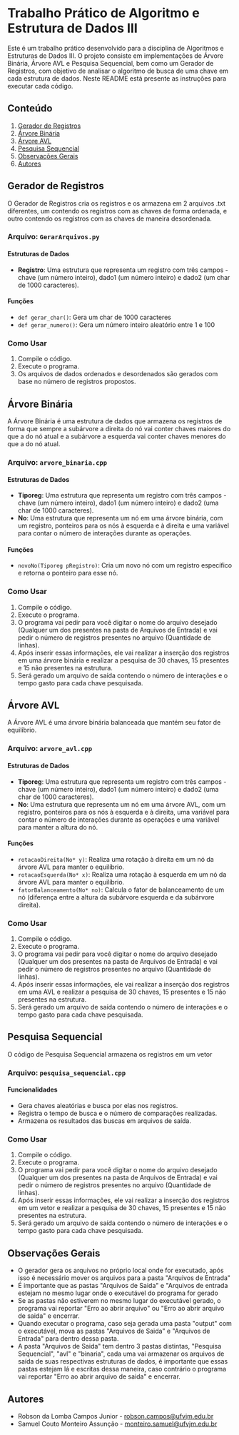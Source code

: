 # Trabalho Prático de Algoritmo e Estrutura de Dados III

Este é um trabalho prático desenvolvido para a disciplina de Algoritmos e Estruturas de Dados III. O projeto consiste em implementações de Árvore Binária, Árvore AVL e Pesquisa Sequencial, bem como um Gerador de Registros, com objetivo de analisar o algoritmo de busca de uma chave em cada estrutura de dados. Neste README está presente as instruções para executar cada código.

## Conteúdo

1. [Gerador de Registros](#gerador-de-registros)
2. [Árvore Binária](#árvore-binária)
3. [Árvore AVL](#árvore-avl)
4. [Pesquisa Sequencial](#pesquisa-sequencial)
5. [Observações Gerais](#observações-gerais)
6. [Autores](#autores)

## Gerador de Registros 

O Gerador de Registros cria os registros e os armazena em 2 arquivos .txt diferentes, um contendo os registros com as chaves de forma ordenada, e outro contendo os registros com as chaves de maneira desordenada.

### Arquivo: `GerarArquivos.py`

#### Estruturas de Dados

- **Registro**: Uma estrutura que representa um registro com três campos - chave (um número inteiro), dado1 (um número inteiro) e dado2 (um char de 1000 caracteres).

#### Funções 

- `def gerar_char()`: Gera um char de 1000 caracteres
- `def gerar_numero()`: Gera um número inteiro aleatório entre 1 e 100

### Como Usar

1. Compile o código.
2. Execute o programa.
3. Os arquivos de dados ordenados e desordenados são gerados com base no número de registros propostos.

## Árvore Binária

A Árvore Binária é uma estrutura de dados que armazena os registros de forma que sempre a subárvore a direita do nó vai conter chaves maiores do que a do nó atual e a subárvore a esquerda vai conter chaves menores do que a do nó atual.

### Arquivo: `arvore_binaria.cpp`

#### Estruturas de Dados

- **Tiporeg**: Uma estrutura que representa um registro com três campos - chave (um número inteiro), dado1 (um número inteiro) e dado2 (uma char de 1000 caracteres).
- **No**: Uma estrutura que representa um nó em uma árvore binária, com um registro, ponteiros para os nós à esquerda e à direita e uma variável para contar o número de interações durante as operações.

#### Funções

- `novoNo(Tiporeg pRegistro)`: Cria um novo nó com um registro específico e retorna o ponteiro para esse nó.

### Como Usar

1. Compile o código.
2. Execute o programa.
3. O programa vai pedir para você digitar o nome do arquivo desejado (Qualquer um dos presentes na pasta de Arquivos de Entrada) e vai pedir o número de registros presentes no arquivo (Quantidade de linhas).
4. Após inserir essas informações, ele vai realizar a inserção dos registros em uma árvore binária e realizar a pesquisa de 30 chaves, 15 presentes e 15 não presentes na estrutura.
5. Será gerado um arquivo de saída contendo o número de interações e o tempo gasto para cada chave pesquisada.

## Árvore AVL

A Árvore AVL é uma árvore binária balanceada que mantém seu fator de equilíbrio.

### Arquivo: `arvore_avl.cpp`

#### Estruturas de Dados

- **Tiporeg**: Uma estrutura que representa um registro com três campos - chave (um número inteiro), dado1 (um número inteiro) e dado2 (uma char de 1000 caracteres).
- **No**: Uma estrutura que representa um nó em uma árvore AVL, com um registro, ponteiros para os nós à esquerda e à direita, uma variável para contar o número de interações durante as operações e uma variável para manter a altura do nó.

#### Funções

- `rotacaoDireita(No* y)`: Realiza uma rotação à direita em um nó da árvore AVL para manter o equilíbrio.
- `rotacaoEsquerda(No* x)`: Realiza uma rotação à esquerda em um nó da árvore AVL para manter o equilíbrio.
- `fatorBalanceamento(No* no)`: Calcula o fator de balanceamento de um nó (diferença entre a altura da subárvore esquerda e da subárvore direita).

### Como Usar

1. Compile o código.
2. Execute o programa.
3. O programa vai pedir para você digitar o nome do arquivo desejado (Qualquer um dos presentes na pasta de Arquivos de Entrada) e vai pedir o número de registros presentes no arquivo (Quantidade de linhas).
4. Após inserir essas informações, ele vai realizar a inserção dos registros em uma AVL e realizar a pesquisa de 30 chaves, 15 presentes e 15 não presentes na estrutura.
5. Será gerado um arquivo de saída contendo o número de interações e o tempo gasto para cada chave pesquisada.

## Pesquisa Sequencial

O código de Pesquisa Sequencial armazena os registros em um vetor

### Arquivo: `pesquisa_sequencial.cpp`

#### Funcionalidades

- Gera chaves aleatórias e busca por elas nos registros.
- Registra o tempo de busca e o número de comparações realizadas.
- Armazena os resultados das buscas em arquivos de saída.

### Como Usar

1. Compile o código.
2. Execute o programa.
3. O programa vai pedir para você digitar o nome do arquivo desejado (Qualquer um dos presentes na pasta de Arquivos de Entrada) e vai pedir o número de registros presentes no arquivo (Quantidade de linhas).
4. Após inserir essas informações, ele vai realizar a inserção dos registros em um vetor e realizar a pesquisa de 30 chaves, 15 presentes e 15 não presentes na estrutura.
5. Será gerado um arquivo de saída contendo o número de interações e o tempo gasto para cada chave pesquisada.

## Observações Gerais

- O gerador gera os arquivos no próprio local onde for executado, após isso é necessário mover os arquivos para a pasta "Arquivos de Entrada"
- É importante que as pastas "Arquivos de Saida" e "Arquivos de entrada estejam no mesmo lugar onde o executável do programa for gerado
- Se as pastas não estiverem no mesmo lugar do executável gerado, o programa vai reportar "Erro ao abrir arquivo" ou "Erro ao abrir arquivo de saida" e encerrar.
- Quando executar o programa, caso seja gerada uma pasta "output" com o executável, mova as pastas "Arquivos de Saida" e "Arquivos de Entrada" para dentro dessa pasta.
- A pasta "Arquivos de Saida" tem dentro 3 pastas distintas, "Pesquisa Sequencial", "avl" e "binaria", cada uma vai armazenar os arquivos de saída de suas respectivas estruturas de dados, é importante que essas pastas estejam lá e escritas dessa maneira, caso contrário o programa vai reportar "Erro ao abrir arquivo de saida" e encerrar.

## Autores

- Robson da Lomba Campos Junior - robson.campos@ufvjm.edu.br
- Samuel Couto Monteiro Assunção - monteiro.samuel@ufvjm.edu.br







